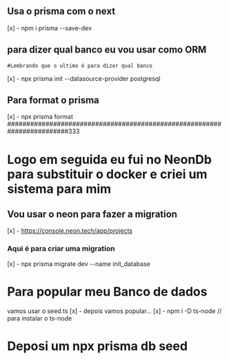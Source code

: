 ## Usa  o prisma com o next 
[x] - npm i prisma --save-dev

## para dizer qual banco eu vou usar como ORM
    #Lembrando que o ultimo é para dizer qual banco 
[x] -  npx prisma init --datasource-provider postgresql
## Para format o prisma
[x] - npx prisma format
########################################################################333


# Logo em seguida eu fui no NeonDb para substituir o docker e criei um sistema para mim

## Vou usar o neon para fazer a migration 
[x] - https://console.neon.tech/app/projects

### Aqui é para criar uma migration
[x] - npx prisma migrate dev --name init_database

# Para popular meu Banco de dados 
vamos usar o seed.ts
[x] -  depois vamos  popular...
[x] - npm i -D ts-node  // para instalar o ts-node


# Deposi um npx prisma db seed